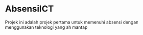 # AbsensiICT
Projek ini adalah projek pertama untuk memenuhi absensi dengan menggunakan teknologi yang ah mantap
